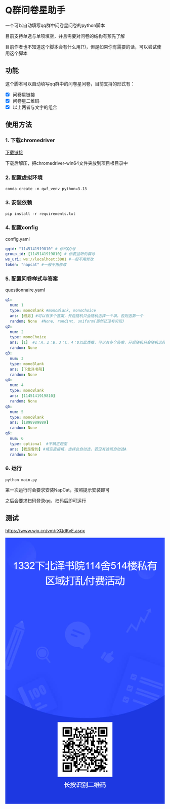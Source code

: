 # Q群问卷星助手
一个可以自动填写qq群中问卷星问卷的python脚本

目前支持单选与单项填空，并且需要对问卷的结构有预先了解

目前作者也不知道这个脚本会有什么用(?)，但是如果你有需要的话，可以尝试使用这个脚本

## 功能
这个脚本可以自动填写qq群中的问卷星问卷，目前支持的形式有：
- [x] 问卷星链接
- [x] 问卷星二维码
- [x] 以上两者与文字的组合
## 使用方法
### 1. 下载chromedriver

[下载链接](https://googlechromelabs.github.io/chrome-for-testing/)

下载后解压，把chromedriver-win64文件夹放到项目根目录中
   
### 2. 配置虚拟环境
```shell
conda create -n qwf_venv python=3.13
```
### 3. 安装依赖
```shell
pip install -r requirements.txt
```
### 4. 配置config
config.yaml
```yaml
qqid: "1145141919810" # 你的QQ号
group_id: [1145141919810] # 你要监听的群号
ws_uri: ws://localhost:3001 #一般不用修改
token: "napcat" #一般不用修改
 ```
### 5. 配置问卷样式与答案
questionnaire.yaml
```yaml
q1:
  num: 1
  type: monoBlank #monoBlank, monoChoice
  ans: [细男] #可以有多个答案，开启随机只会随机选择一个填，否则选第一个
  random: None  #None, randint, uniform(虽然还没有实现)
q2:
  num: 2
  type: monoChoice
  ans: [1]  #1：A，2：B，3：C，4：D以此类推，可以有多个答案，开启随机只会随机选择一个填，否则选第一个
  random: None
q3:
  num: 3
  type: monoBlank
  ans: [下北泽书院]
  random: None
q4:
  num: 4
  type: monoBlank
  ans: [1145141919810]
  random: None
q5:
  num: 5
  type: monoBlank
  ans: [1898989889]
  random: None
q6:
  num: 6
  type: optional  #不确定题型
  ans: [我是雪豹] #填空直接填，选择会自动选，若没有这项自动选A
  random: None
```
### 6. 运行
```shell
python main.py
```
第一次运行时会要求安装NapCat，按照提示安装即可
    
之后会要求扫码登录qq，扫码后即可运行

## 测试

https://www.wjx.cn/vm/rXQdKvE.aspx

![wjxqr](wjxqr.png)
